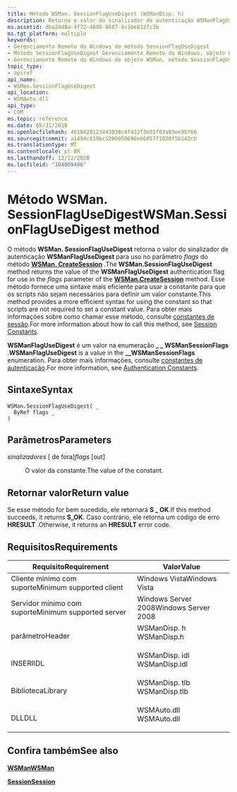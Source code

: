 ```yaml
---
title: Método WSMan. SessionFlagUseDigest (WSManDisp. h)
description: Retorna o valor do sinalizador de autenticação WSManFlagUseDigest para uso no parâmetro flags do método WSMan. CreateSession.
ms.assetid: dba2448a-4f72-4000-8687-4c1be812fc3b
ms.tgt_platform: multiple
keywords:
- Gerenciamento Remoto do Windows do método SessionFlagUseDigest
- Método SessionFlagUseDigest Gerenciamento Remoto do Windows, objeto WSMan
- Gerenciamento Remoto do Windows de objeto WSMan, método SessionFlagUseDigest
topic_type:
- apiref
api_name:
- WSMan.SessionFlagUseDigest
api_location:
- WSMAuto.dll
api_type:
- COM
ms.topic: reference
ms.date: 05/31/2018
ms.openlocfilehash: 4018428123443836c4f433f3e82f03a93ee9b766
ms.sourcegitcommit: a1494c819bc5200050696e66057f1020f5b142cb
ms.translationtype: MT
ms.contentlocale: pt-BR
ms.lasthandoff: 12/12/2020
ms.locfileid: "104009406"
---
```

# <a name="wsmansessionflagusedigest-method"></a><span data-ttu-id="141cc-106">Método WSMan. SessionFlagUseDigest</span><span class="sxs-lookup"><span data-stu-id="141cc-106">WSMan.SessionFlagUseDigest method</span></span>

<span data-ttu-id="141cc-107">O método **WSMan. SessionFlagUseDigest** retorna o valor do sinalizador de autenticação **WSManFlagUseDigest** para uso no parâmetro *flags* do método [**WSMan. CreateSession**](wsman-createsession.md) .</span><span class="sxs-lookup"><span data-stu-id="141cc-107">The **WSMan.SessionFlagUseDigest** method returns the value of the **WSManFlagUseDigest** authentication flag for use in the *flags* parameter of the [**WSMan.CreateSession**](wsman-createsession.md) method.</span></span> <span data-ttu-id="141cc-108">Esse método fornece uma sintaxe mais eficiente para usar a constante para que os scripts não sejam necessários para definir um valor constante.</span><span class="sxs-lookup"><span data-stu-id="141cc-108">This method provides a more efficient syntax for using the constant so that scripts are not required to set a constant value.</span></span> <span data-ttu-id="141cc-109">Para obter mais informações sobre como chamar esse método, consulte [constantes de sessão](session-constants.md).</span><span class="sxs-lookup"><span data-stu-id="141cc-109">For more information about how to call this method, see [Session Constants](session-constants.md).</span></span>

<span data-ttu-id="141cc-110">**WSManFlagUseDigest** é um valor na enumeração **\_ \_ WSManSessionFlags** .</span><span class="sxs-lookup"><span data-stu-id="141cc-110">**WSManFlagUseDigest** is a value in the **\_\_WSManSessionFlags** enumeration.</span></span> <span data-ttu-id="141cc-111">Para obter mais informações, consulte [constantes de autenticação](authentication-constants.md).</span><span class="sxs-lookup"><span data-stu-id="141cc-111">For more information, see [Authentication Constants](authentication-constants.md).</span></span>

## <a name="syntax"></a><span data-ttu-id="141cc-112">Sintaxe</span><span class="sxs-lookup"><span data-stu-id="141cc-112">Syntax</span></span>


```VB
WSMan.SessionFlagUseDigest( _
  ByRef flags _
)
```



## <a name="parameters"></a><span data-ttu-id="141cc-113">Parâmetros</span><span class="sxs-lookup"><span data-stu-id="141cc-113">Parameters</span></span>

<dl> <dt>

<span data-ttu-id="141cc-114">*sinalizadores* \[ de fora\]</span><span class="sxs-lookup"><span data-stu-id="141cc-114">*flags* \[out\]</span></span>
</dt> <dd>

<span data-ttu-id="141cc-115">O valor da constante.</span><span class="sxs-lookup"><span data-stu-id="141cc-115">The value of the constant.</span></span>

</dd> </dl>

## <a name="return-value"></a><span data-ttu-id="141cc-116">Retornar valor</span><span class="sxs-lookup"><span data-stu-id="141cc-116">Return value</span></span>

<span data-ttu-id="141cc-117">Se esse método for bem sucedido, ele retornará **S \_ OK**.</span><span class="sxs-lookup"><span data-stu-id="141cc-117">If this method succeeds, it returns **S\_OK**.</span></span> <span data-ttu-id="141cc-118">Caso contrário, ele retorna um código de erro **HRESULT** .</span><span class="sxs-lookup"><span data-stu-id="141cc-118">Otherwise, it returns an **HRESULT** error code.</span></span>

## <a name="requirements"></a><span data-ttu-id="141cc-119">Requisitos</span><span class="sxs-lookup"><span data-stu-id="141cc-119">Requirements</span></span>



| <span data-ttu-id="141cc-120">Requisito</span><span class="sxs-lookup"><span data-stu-id="141cc-120">Requirement</span></span> | <span data-ttu-id="141cc-121">Valor</span><span class="sxs-lookup"><span data-stu-id="141cc-121">Value</span></span> |
|-------------------------------------|------------------------------------------------------------------------------------------|
| <span data-ttu-id="141cc-122">Cliente mínimo com suporte</span><span class="sxs-lookup"><span data-stu-id="141cc-122">Minimum supported client</span></span><br/> | <span data-ttu-id="141cc-123">Windows Vista</span><span class="sxs-lookup"><span data-stu-id="141cc-123">Windows Vista</span></span><br/>                                                                 |
| <span data-ttu-id="141cc-124">Servidor mínimo com suporte</span><span class="sxs-lookup"><span data-stu-id="141cc-124">Minimum supported server</span></span><br/> | <span data-ttu-id="141cc-125">Windows Server 2008</span><span class="sxs-lookup"><span data-stu-id="141cc-125">Windows Server 2008</span></span><br/>                                                           |
| <span data-ttu-id="141cc-126">parâmetro</span><span class="sxs-lookup"><span data-stu-id="141cc-126">Header</span></span><br/>                   | <dl> <span data-ttu-id="141cc-127"><dt>WSManDisp. h</dt></span><span class="sxs-lookup"><span data-stu-id="141cc-127"><dt>WSManDisp.h</dt></span></span> </dl>   |
| <span data-ttu-id="141cc-128">INSERI</span><span class="sxs-lookup"><span data-stu-id="141cc-128">IDL</span></span><br/>                      | <dl> <span data-ttu-id="141cc-129"><dt>WSManDisp. idl</dt></span><span class="sxs-lookup"><span data-stu-id="141cc-129"><dt>WSManDisp.idl</dt></span></span> </dl> |
| <span data-ttu-id="141cc-130">Biblioteca</span><span class="sxs-lookup"><span data-stu-id="141cc-130">Library</span></span><br/>                  | <dl> <span data-ttu-id="141cc-131"><dt>WSManDisp. tlb</dt></span><span class="sxs-lookup"><span data-stu-id="141cc-131"><dt>WSManDisp.tlb</dt></span></span> </dl> |
| <span data-ttu-id="141cc-132">DLL</span><span class="sxs-lookup"><span data-stu-id="141cc-132">DLL</span></span><br/>                      | <dl> <span data-ttu-id="141cc-133"><dt>WSMAuto.dll</dt></span><span class="sxs-lookup"><span data-stu-id="141cc-133"><dt>WSMAuto.dll</dt></span></span> </dl>   |



## <a name="see-also"></a><span data-ttu-id="141cc-134">Confira também</span><span class="sxs-lookup"><span data-stu-id="141cc-134">See also</span></span>

<dl> <dt>

[<span data-ttu-id="141cc-135">**WSMan**</span><span class="sxs-lookup"><span data-stu-id="141cc-135">**WSMan**</span></span>](wsman.md)
</dt> <dt>

[<span data-ttu-id="141cc-136">**Session**</span><span class="sxs-lookup"><span data-stu-id="141cc-136">**Session**</span></span>](session.md)
</dt> </dl>

 

 





